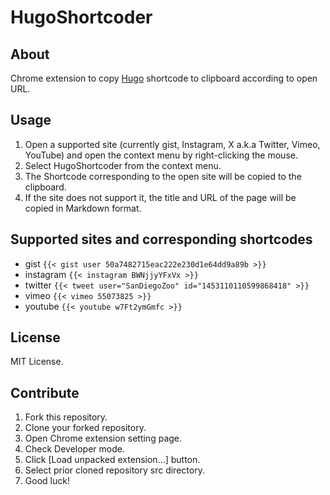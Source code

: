 HugoShortcoder
=================

## About

Chrome extension to copy [Hugo](https://gohugo.io/) shortcode to clipboard according to open URL.

## Usage

1. Open a supported site (currently gist, Instagram, X a.k.a Twitter, Vimeo, YouTube) and open the context menu by right-clicking the mouse.
1. Select HugoShortcoder from the context menu.
1. The Shortcode corresponding to the open site will be copied to the clipboard.
1. If the site does not support it, the title and URL of the page will be copied in Markdown format.

## Supported sites and corresponding shortcodes

- gist `{{< gist user 50a7482715eac222e230d1e64dd9a89b >}}`
- instagram `{{< instagram BWNjjyYFxVx >}}`
- twitter `{{< tweet user="SanDiegoZoo" id="1453110110599868418" >}}`
- vimeo `{{< vimeo 55073825 >}}`
- youtube `{{< youtube w7Ft2ymGmfc >}}`


## License

MIT License.

## Contribute

1. Fork this repository.
1. Clone your forked repository.
1. Open Chrome extension setting page.
1. Check Developer mode.
1. Click [Load unpacked extension...] button.
1. Select prior cloned repository src directory.
1. Good luck!
